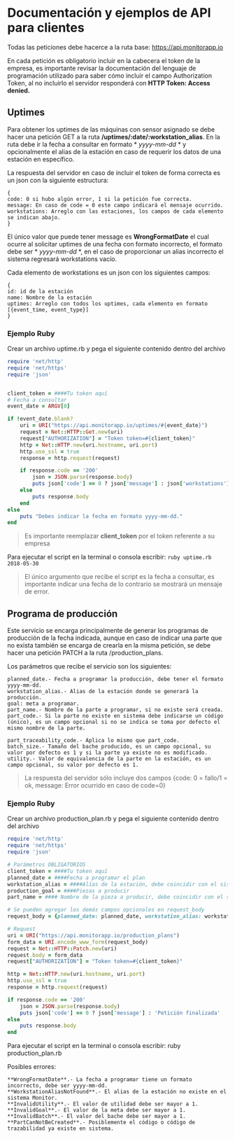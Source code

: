 # Documentación y ejemplos de API para clientes

Todas las peticiones debe hacerce a la ruta base: https://api.monitorapp.io

En cada petición es obligatorio incluir en la cabecera el token de la empresa, es importante revisar la documentación del lenguaje de programación utilizado para saber cómo incluir el campo Authorization Token, al no incluirlo el servidor responderá con **HTTP Token: Access denied.**





## Uptimes
Para obtener los uptimes de las máquinas con sensor asignado se debe hacer una petición GET a la ruta **/uptimes/:date/:workstation_alias**.
En la ruta debe ir la fecha a consultar en formato * *yyyy-mm-dd* *  y opcionalmente el alias de la estación en caso de requerir los datos de una estación en específico.

La respuesta del servidor en caso de incluir el token de forma correcta es un json con la siguiente estructura:
```
{
code: 0 si hubo algún error, 1 si la petición fue correcta.
message: En caso de code = 0 este campo indicará el mensaje ocurrido.
workstations: Arreglo con las estaciones, los campos de cada elemento se indican abajo.
}
```

El único valor que puede tener message es **WrongFormatDate** el cual ocurre al solicitar uptimes de una fecha con formato incorrecto, el formato debe ser * *yyyy-mm-dd* *, en el caso de proporcionar un alias incorrecto el sistema regresará workstations vacío.

Cada elemento de workstations es un json con los siguientes campos:
```
{
id: id de la estación
name: Nombre de la estación
uptimes: Arreglo con todos los uptimes, cada elemento en formato [{event_time, event_type}]
}
```

### Ejemplo Ruby
Crear un archivo uptime.rb y pega el siguiente contenido dentro del archivo
```ruby
require 'net/http'
require 'net/https'
require 'json'


client_token = ####Tu token aquí
# Fecha a consultar
event_date = ARGV[0]

if !event_date.blank?
	uri = URI("https://api.monitorapp.io/uptimes/#{event_date}")
	request = Net::HTTP::Get.new(uri)
	request["AUTHORIZATION"] = "Token token=#{client_token}"
	http = Net::HTTP.new(uri.hostname, uri.port)
	http.use_ssl = true
	response = http.request(request)

	if response.code == '200'
		json = JSON.parse(response.body)
		puts json['code'] == 0 ? json['message'] : json['workstations']
	else
		puts response.body
	end
else
	puts "Debes indicar la fecha en formato yyyy-mm-dd."
end
``` 
> Es importante reemplazar **client_token** por el token referente a su empresa

Para ejecutar el script en la terminal o consola escribir: `ruby uptime.rb 2018-05-30`

> El único argumento que recibe el script es la fecha a consultar, es importante indicar una fecha de lo contrario se mostrará un mensaje de error.





## Programa de producción

Este servicio se encarga principalmente de generar los programas de producción de la fecha indicada, aunque en caso de indicar una parte que no exista también se encarga de crearla en la misma petición, se debe hacer una petición PATCH a la ruta /production_plans.

Los parámetros que recibe el servicio son los siguientes:
```
planned_date.- Fecha a programar la producción, debe tener el formato yyyy-mm-dd.
workstation_alias.- Alias de la estación donde se generará la producción.
goal: meta a programar.
part_name.- Nombre de la parte a programar, si no existe será creada.
part_code.- Si la parte no existe en sistema debe indicarse un código (único), es un campo opcional si no se indica se toma por defecto el mismo nombre de la parte.  

part_traceability_code.- Aplica lo mismo que part_code.
batch_size.- Tamaño del bache producido, es un campo opcional, su valor por defecto es 1 y si la parte ya existe no es modificado.
utility.- Valor de equivalencia de la parte en la estación, es un campo opcional, su valor por defecto es 1.
```
> La respuesta del servidor sólo incluye dos campos {code: 0 = fallo/1 = ok, message: Error ocurrido en caso de code=0}

### Ejemplo Ruby
Crear un archivo production_plan.rb y pega el siguiente contenido dentro del archivo
```ruby
require 'net/http'
require 'net/https'
require 'json'

# Parámetros OBLIGATORIOS
client_token = ####Tu token aquí
planned_date = ####Fecha a programar el plan
workstation_alias = ####Alías de la estación, debe coincidir con el sistema Monitor
production_goal = ####Piezas a producir
part_name = #### Nombre de la pieza a producir, debe coincidir con el sistema Monitor

# Se pueden agregar los demás campos opcionales en request_body
request_body = {planned_date: planned_date, workstation_alias: workstation_alias, goal: production_goal, part_name: part_name }  

# Request
uri = URI("https://api.monitorapp.io/production_plans")
form_data = URI.encode_www_form(request_body)
request = Net::HTTP::Patch.new(uri)
request.body = form_data
request["AUTHORIZATION"] = "Token token=#{client_token}"

http = Net::HTTP.new(uri.hostname, uri.port)
http.use_ssl = true
response = http.request(request)

if response.code == '200'
	json = JSON.parse(response.body)
	puts json['code'] == 0 ? json['message'] : 'Petición finalizada'
else
	puts response.body
end
```

Para ejecutar el script en la terminal o consola escribir: ruby production_plan.rb

Posibles errores:
```
**WrongFormatDate**.- La fecha a programar tiene un formato incorrecto, debe ser yyyy-mm-dd.
**WorkstationAliasNotFound**.- El alias de la estación no existe en el sistema Monitor.
**InvalidUtility**.- El valor de utilidad debe ser mayor a 1.
**InvalidGoal**.- El valor de la meta debe ser mayor a 1.
**InvalidBatch**.- El valor del bache debe ser mayor a 1.
**PartCanNotBeCreated**.- Posiblemente el código o código de trazabilidad ya existe en sistema.

